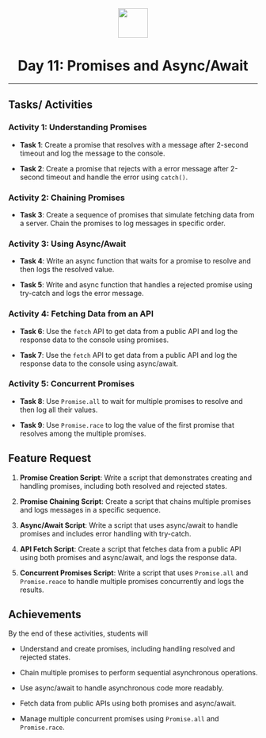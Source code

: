 <div align="center">
  <img height="60" src="https://img.icons8.com/color/344/javascript.png">
  <h1>Day 11: Promises and Async/Await</h1>
</div>

---

## Tasks/ Activities

### Activity 1: Understanding Promises

- **Task 1**: Create a promise that resolves with a message after 2-second timeout and log the message to the console.

- **Task 2**: Create a promise that rejects with a error message after 2-second timeout and handle the error using `catch()`.

### Activity 2: Chaining Promises

- **Task 3**: Create a sequence of promises that simulate fetching data from a server. Chain the promises to log messages in specific order.

### Activity 3: Using Async/Await

- **Task 4**: Write an async function that waits for a promise to resolve and then logs the resolved value.

- **Task 5**: Write and async function that handles a rejected promise using try-catch and logs the error message.

### Activity 4: Fetching Data from an API

- **Task 6**: Use the `fetch` API to get data from a public API and log the response data to the console using promises.

- **Task 7**: Use the `fetch` API to get data from a public API and log the response data to the console using async/await.

### Activity 5: Concurrent Promises

- **Task 8**: Use `Promise.all` to wait for multiple promises to resolve and then log all their values.

- **Task 9**: Use `Promise.race` to log the value of the first promise that resolves among the multiple promises.

## Feature Request

1. **Promise Creation Script**: Write a script that demonstrates creating and handling promises, including both resolved and rejected states.

2. **Promise Chaining Script**: Create a script that chains multiple promises and logs messages in a specific sequence.

3. **Async/Await Script**: Write a script that uses async/await to handle promises and includes error handling with try-catch.

4. **API Fetch Script**: Create a script that fetches data from a public API using both promises and async/await, and logs the response data.

5. **Concurrent Promises Script**: Write a script that uses `Promise.all` and `Promise.reace` to handle multiple promises concurrently and logs the results.

## Achievements

By the end of these activities, students will

- Understand and create promises, including handling resolved and rejected states.

- Chain multiple promises to perform sequential asynchronous operations.

- Use async/await to handle asynchronous code more readably.

- Fetch data from public APIs using both promises and async/await.

- Manage multiple concurrent promises using `Promise.all` and `Promise.race`.